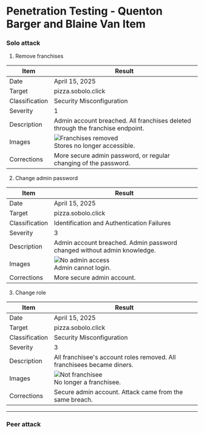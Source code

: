 # Penetration Testing - Quenton Barger and Blaine Van Item

### Solo attack

1. Remove franchises
   
| Item           | Result                                                                         |
| -------------- | ------------------------------------------------------------------------------ |
| Date           | April 15, 2025                                                                 |
| Target         | pizza.sobolo.click                                                       |
| Classification | Security Misconfiguration                                                                      |
| Severity       | 1                                                                              |
| Description    | Admin account breached. All franchises deleted through the franchise endpoint.                |
| Images         | ![Franchises removed](../images/) <br/> Stores no longer accessible. |
| Corrections    | More secure admin password, or regular changing of the password.                                                          |

2. Change admin password

| Item           | Result                                                                         |
| -------------- | ------------------------------------------------------------------------------ |
| Date           | April 15, 2025                                                                 |
| Target         | pizza.sobolo.click                                                       |
| Classification | Identification and Authentication Failures                                                                      |
| Severity       | 3                                                                              |
| Description    | Admin account breached. Admin password changed without admin knowledge.                |
| Images         | ![No admin access](../images/PasswordChange.png) <br/> Admin cannot login. |
| Corrections    | More secure admin account.                                                          |

3. Change role
   
| Item           | Result                                                                         |
| -------------- | ------------------------------------------------------------------------------ |
| Date           | April 15, 2025                                                                  |
| Target         | pizza.sobolo.click                                                       |
| Classification | Security Misconfiguration                                                                      |
| Severity       | 3                                                                              |
| Description    | All franchisee's account roles removed. All franchisees became diners.                |
| Images         | ![Not franchisee](../images/RoleChange.png) <br/> No longer a franchisee. |
| Corrections    | Secure admin account. Attack came from the same breach.                                                          |

---

### Peer attack

